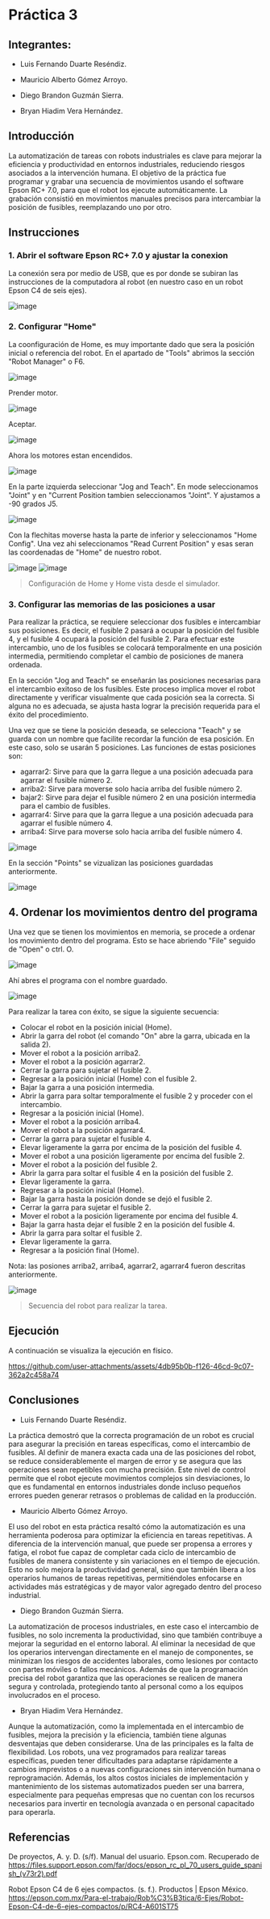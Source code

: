 # Práctica 3
## Integrantes:
- Luis Fernando Duarte Reséndiz.
  
-  Mauricio Alberto Gómez Arroyo.

- Diego Brandon Guzmán Sierra.

- Bryan Hiadim Vera Hernández.

## Introducción
La automatización de tareas con robots industriales es clave para mejorar la eficiencia y productividad en entornos industriales, reduciendo riesgos asociados a la intervención humana. El objetivo de la práctica fue programar y grabar una secuencia de movimientos usando el software Epson RC+ 7.0, para que el robot los ejecute automáticamente. La grabación consistió en movimientos manuales precisos para intercambiar la posición de fusibles, reemplazando uno por otro.

## Instrucciones

### 1. Abrir el software Epson RC+ 7.0 y ajustar la conexion
La conexión sera por medio de USB, que es por donde se subiran las instrucciones de la computadora al robot (en nuestro caso en un robot Epson C4 de seis ejes).

![image](https://github.com/user-attachments/assets/f53d896d-24dd-4f9a-ae4d-27dc472d6d49)

### 2. Configurar "Home"
La coonfiguración de Home, es muy importante dado que sera la posición inicial o referencia del robot.
En el apartado de "Tools" abrimos la sección "Robot Manager" o F6.

![image](https://github.com/user-attachments/assets/585e909d-afd5-44ec-b4f8-08314f148fc2)

Prender motor.

![image](https://github.com/user-attachments/assets/6a2e023b-4fb1-481c-8db6-7b38baa8caf3)

Aceptar.

![image](https://github.com/user-attachments/assets/8e7a5a4d-1b9d-43f9-8170-1eb4cef97543)

Ahora los motores estan encendidos.

![image](https://github.com/user-attachments/assets/89c0fe3d-9592-4796-82b7-368883d4db83)

En la parte izquierda seleccionar "Jog and Teach". En mode seleccionamos "Joint" y en "Current Position tambien seleccionamos "Joint". Y ajustamos a -90 grados J5.

![image](https://github.com/user-attachments/assets/73901d3e-28ae-49ee-a17a-7aa374ddf8ec)

Con la flechitas moverse hasta la parte de inferior y seleccionamos "Home Config". Una vez ahi seleccionamos "Read Current Position" y esas seran las coordenadas de "Home" de nuestro robot.

![image](https://github.com/user-attachments/assets/584e51b8-842f-4afe-8b36-6bc8df34c799) ![image](https://github.com/user-attachments/assets/db26a1fa-4434-4978-866b-32fd8c103428)
> Configuración de Home y Home vista desde el simulador.


### 3. Configurar las memorias de las posiciones a usar
Para realizar la práctica, se requiere seleccionar dos fusibles e intercambiar sus posiciones. Es decir, el fusible 2 pasará a ocupar la posición del fusible 4, y el fusible 4 ocupará la posición del fusible 2. Para efectuar este intercambio, uno de los fusibles se colocará temporalmente en una posición intermedia, permitiendo completar el cambio de posiciones de manera ordenada.

En la sección "Jog and Teach" se enseñarán las posiciones necesarias para el intercambio exitoso de los fusibles. Este proceso implica mover el robot directamente y verificar visualmente que cada posición sea la correcta. Si alguna no es adecuada, se ajusta hasta lograr la precisión requerida para el éxito del procedimiento.

Una vez que se tiene la posición deseada, se selecciona "Teach" y se guarda con un nombre que facilite recordar la función de esa posición. En este caso, solo se usarán 5 posiciones. Las funciones de estas posiciones son:

- agarrar2: Sirve para que la garra llegue a una posición adecuada para agarrar el fusible número 2.
- arriba2: Sirve para moverse solo hacia arriba del fusible número 2.
- bajar2: Sirve para dejar el fusible número 2 en una posición intermedia para el cambio de fusibles.
- agarrar4: Sirve para que la garra llegue a una posición adecuada para agarrar el fusible número 4.
- arriba4: Sirve para moverse solo hacia arriba del fusible número 4.

![image](https://github.com/user-attachments/assets/5588dbe3-0f07-48d0-aa6e-c0da3f271a95)

En la sección "Points" se vizualizan las posiciones guardadas anteriormente.

![image](https://github.com/user-attachments/assets/4fcf5525-dea7-4351-8e31-b864ab991d86)

## 4. Ordenar los movimientos dentro del programa
Una vez que se tienen los movimientos en memoria, se procede a ordenar los movimiento dentro del programa. Esto se hace abriendo "File" seguido de "Open" o ctrl. O.

![image](https://github.com/user-attachments/assets/76b2f4f9-4fd6-41ac-a707-843e1994e08d)

Ahí abres el programa con el nombre guardado.

![image](https://github.com/user-attachments/assets/3986b667-85de-49bf-98ac-ee56e9ac1dc2)

Para realizar la tarea con éxito, se sigue la siguiente secuencia:

- Colocar el robot en la posición inicial (Home).
- Abrir la garra del robot (el comando "On" abre la garra, ubicada en la salida 2).
- Mover el robot a la posición arriba2.
- Mover el robot a la posición agarrar2.
- Cerrar la garra para sujetar el fusible 2.
- Regresar a la posición inicial (Home) con el fusible 2.
- Bajar la garra a una posición intermedia.
- Abrir la garra para soltar temporalmente el fusible 2 y proceder con el intercambio.
- Regresar a la posición inicial (Home).
- Mover el robot a la posición arriba4.
- Mover el robot a la posición agarrar4.
- Cerrar la garra para sujetar el fusible 4.
- Elevar ligeramente la garra por encima de la posición del fusible 4.
- Mover el robot a una posición ligeramente por encima del fusible 2.
- Mover el robot a la posición del fusible 2.
- Abrir la garra para soltar el fusible 4 en la posición del fusible 2.
- Elevar ligeramente la garra.
- Regresar a la posición inicial (Home).
- Bajar la garra hasta la posición donde se dejó el fusible 2.
- Cerrar la garra para sujetar el fusible 2.
- Mover el robot a la posición ligeramente por encima del fusible 4.
- Bajar la garra hasta dejar el fusible 2 en la posición del fusible 4.
- Abrir la garra para soltar el fusible 2.
- Elevar ligeramente la garra.
- Regresar a la posición final (Home).

Nota: las posiones arriba2, arriba4, agarrar2, agarrar4 fueron descritas anteriormente.

![image](https://github.com/user-attachments/assets/d80af8e1-5e1a-409b-ad82-84c43e55e82e)
> Secuencia del robot para realizar la tarea.

## Ejecución
A continuación se visualiza la ejecución en físico.



https://github.com/user-attachments/assets/4db95b0b-f126-46cd-9c07-362a2c458a74



## Conclusiones
- Luis Fernando Duarte Reséndiz.
  
La práctica demostró que la correcta programación de un robot es crucial para asegurar la precisión en tareas específicas, como el intercambio de fusibles. Al definir de manera exacta cada una de las posiciones del robot, se reduce considerablemente el margen de error y se asegura que las operaciones sean repetibles con mucha precisión. Este nivel de control permite que el robot ejecute movimientos complejos sin desviaciones, lo que es fundamental en entornos industriales donde incluso pequeños errores pueden generar retrasos o problemas de calidad en la producción.
  
-  Mauricio Alberto Gómez Arroyo.

El uso del robot en esta práctica resaltó cómo la automatización es una herramienta poderosa para optimizar la eficiencia en tareas repetitivas. A diferencia de la intervención manual, que puede ser propensa a errores y fatiga, el robot fue capaz de completar cada ciclo de intercambio de fusibles de manera consistente y sin variaciones en el tiempo de ejecución. Esto no solo mejora la productividad general, sino que también libera a los operarios humanos de tareas repetitivas, permitiéndoles enfocarse en actividades más estratégicas y de mayor valor agregado dentro del proceso industrial.

- Diego Brandon Guzmán Sierra.

La automatización de procesos industriales, en este caso el intercambio de fusibles, no solo incrementa la productividad, sino que también contribuye a mejorar la seguridad en el entorno laboral. Al eliminar la necesidad de que los operarios intervengan directamente en el manejo de componentes, se minimizan los riesgos de accidentes laborales, como lesiones por contacto con partes móviles o fallos mecánicos. Además de que la programación precisa del robot garantiza que las operaciones se realicen de manera segura y controlada, protegiendo tanto al personal como a los equipos involucrados en el proceso.

- Bryan Hiadim Vera Hernández.

Aunque la automatización, como la implementada en el intercambio de fusibles, mejora la precisión y la eficiencia, también tiene algunas desventajas que deben considerarse. Una de las principales es la falta de flexibilidad. Los robots, una vez programados para realizar tareas específicas, pueden tener dificultades para adaptarse rápidamente a cambios imprevistos o a nuevas configuraciones sin intervención humana o reprogramación. Además, los altos costos iniciales de implementación y mantenimiento de los sistemas automatizados pueden ser una barrera, especialmente para pequeñas empresas que no cuentan con los recursos necesarios para invertir en tecnología avanzada o en personal capacitado para operarla.

## Referencias

De proyectos, A. y. D. (s/f). Manual del usuario. Epson.com. Recuperado de https://files.support.epson.com/far/docs/epson_rc_pl_70_users_guide_spanish_(v73r2).pdf

Robot Epson C4 de 6 ejes compactos. (s. f.). Productos | Epson México. https://epson.com.mx/Para-el-trabajo/Rob%C3%B3tica/6-Ejes/Robot-Epson-C4-de-6-ejes-compactos/p/RC4-A601ST75
